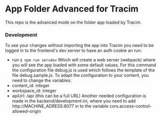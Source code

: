 # App Folder Advanced for Tracim

This repo is the advanced mode on the folder app loaded by Tracim.

### Development
To see your changes without importing the app into Tracim you need to be logged in to the frontend's dev server to have an auth cookie an run:
- run `$ npm run servdev`
Which will create a web server (webpack) where you will see the app loaded with some default values.
For this command the configuration file debug.js is used which follows the template of the file debug.sample.js. To adapt the configuration to your content, you need to change the variables:
 - content_id: integer
 - workspace_id: integer
 - apiUrl: /api (this can be a full URL)
Another needed configuration is made in the backend/development.ini, where you need to add http://MACHINE_ADRESS:8077 in to the variable cors.access-control-allowed-origin
